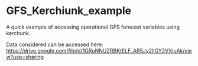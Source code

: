 # GFS_Kerchiunk_example
A quick example of accessing operational GFS forecast variables using kerchunk. 

Data considered can be accessed here: https://drive.google.com/file/d/1GRuNNUZRBKtELF_AR5Jy2lIGY2VXiuAk/view?usp=sharing
